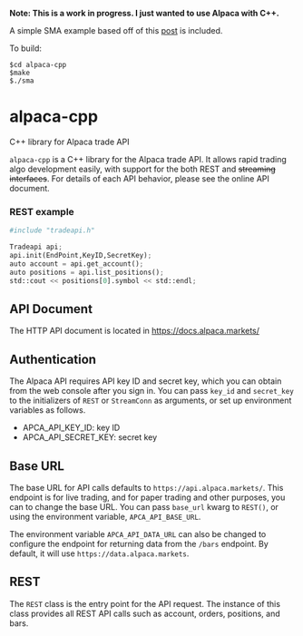 **Note: This is a work in progress. I just wanted to use Alpaca with C++.**

A simple SMA example based off of this [post](https://blog.alpaca.markets/blog/2018/7/24/building-a-simple-stock-trading-bot-by-using-brokerapi) is included.

To build:
```
$cd alpaca-cpp
$make
$./sma
```

# alpaca-cpp
C++ library for Alpaca trade API

`alpaca-cpp` is a C++ library for the Alpaca trade API. It allows rapid trading algo development easily, with support for the
both REST and ~~streaming interfaces~~. For details of each API behavior,
please see the online API document.

### REST example
```python
#include "tradeapi.h"

Tradeapi api;
api.init(EndPoint,KeyID,SecretKey);
auto account = api.get_account();
auto positions = api.list_positions();
std::cout << positions[0].symbol << std::endl;
```


## API Document

The HTTP API document is located in https://docs.alpaca.markets/

## Authentication

The Alpaca API requires API key ID and secret key, which you can obtain from the
web console after you sign in.  You can pass `key_id` and `secret_key` to the initializers of
`REST` or `StreamConn` as arguments, or set up environment variables as
follows.

- APCA_API_KEY_ID: key ID
- APCA_API_SECRET_KEY: secret key

## Base URL

The base URL for API calls defaults to `https://api.alpaca.markets/`. This endpoint
is for live trading, and for paper trading and other purposes, you can to change
the base URL. You can pass `base_url` kwarg to `REST()`, or using the environment
variable, `APCA_API_BASE_URL`.

The environment variable `APCA_API_DATA_URL` can also be changed to configure the
endpoint for returning data from the `/bars` endpoint. By default, it will use
`https://data.alpaca.markets`.

## REST

The `REST` class is the entry point for the API request.  The instance of this
class provides all REST API calls such as account, orders, positions,
and bars.


